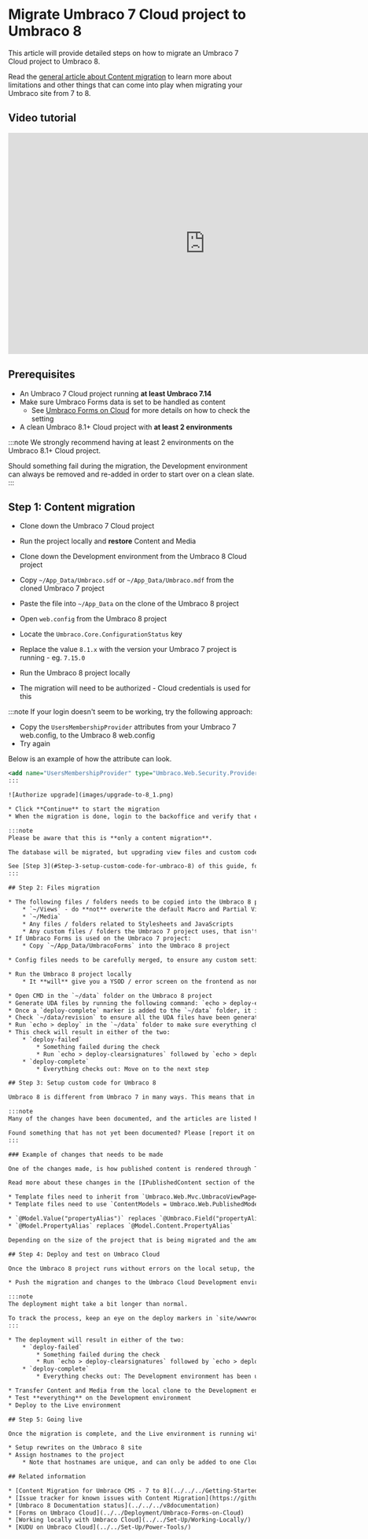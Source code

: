 # Migrate Umbraco 7 Cloud project to Umbraco 8

This article will provide detailed steps on how to migrate an Umbraco 7 Cloud project to Umbraco 8.

Read the [general article about Content migration](../../../Getting-Started/Setup/Upgrading/migrating-to-v8#limitations) to learn more about limitations and other things that can come into play when migrating your Umbraco site from 7 to 8.

## Video tutorial

<iframe width="800" height="450" src="https://www.youtube.com/embed/videoseries?list=PLG_nqaT-rbpxrVkhlMedRKL9frAVIHlve" frameborder="0" allow="autoplay; encrypted-media" allowfullscreen></iframe>

## Prerequisites

* An Umbraco 7 Cloud project running **at least Umbraco 7.14**
* Make sure Umbraco Forms data is set to be handled as content
    * See [Umbraco Forms on Cloud](../../Deployment/Umbraco-Forms-on-Cloud) for more details on how to check the setting
* A clean Umbraco 8.1+ Cloud project with **at least 2 environments**

:::note
We strongly recommend having at least 2 environments on the Umbraco 8.1+ Cloud project.

Should something fail during the migration, the Development environment can always be removed and re-added in order to start over on a clean slate.
:::

## Step 1: Content migration

* Clone down the Umbraco 7 Cloud project
* Run the project locally and **restore** Content and Media

* Clone down the Development environment from the Umbraco 8 Cloud project

* Copy `~/App_Data/Umbraco.sdf` or `~/App_Data/Umbraco.mdf` from the cloned Umbraco 7 project
* Paste the file into `~/App_Data` on the clone of the Umbraco 8 project
* Open `web.config` from the Umbraco 8 project
* Locate the `Umbraco.Core.ConfigurationStatus` key
* Replace the value `8.1.x` with the version your Umbraco 7 project is running - eg. `7.15.0`

* Run the Umbraco 8 project locally
* The migration will need to be authorized - Cloud credentials is used for this

:::note
If your login doesn't seem to be working, try the following approach:

* Copy the `UsersMembershipProvider` attributes from your Umbraco 7 web.config, to the Umbraco 8 web.config
* Try again

Below is an example of how the attribute can look.

```xml
<add name="UsersMembershipProvider" type="Umbraco.Web.Security.Providers.UsersMembershipProvider, Umbraco" minRequiredNonalphanumericCharacters="0" minRequiredPasswordLength="8" useLegacyEncoding="true" enablePasswordRetrieval="false" enablePasswordReset="true" requiresQuestionAndAnswer="false" passwordFormat="Hashed" />
:::

![Authorize upgrade](images/upgrade-to-8_1.png)

* Click **Continue** to start the migration
* When the migration is done, login to the backoffice and verify that everything is there

:::note
Please be aware that this is **only a content migration**.

The database will be migrated, but upgrading view files and custom code and implementation is a manual process.

See [Step 3](#Step-3-setup-custom-code-for-umbraco-8) of this guide, for more detail on this.
:::

## Step 2: Files migration

* The following files / folders needs to be copied into the Umbraco 8 project
    * `~/Views` - do **not** overwrite the default Macro and Partial View Macro files, unless changes have been made to these
    * `~/Media`
    * Any files / folders related to Stylesheets and JavaScripts
    * Any custom files / folders the Umbraco 7 project uses, that isn't in the `~/Config` or `~/bin`
* If Umbraco Forms is used on the Umbraco 7 project:
    * Copy `~/App_Data/UmbracoForms` into the Umbraco 8 project

* Config files needs to be carefully merged, to ensure any custom settings are migrating while none of the default configuration for Umbraco 8 is changed

* Run the Umbraco 8 project locally
    * It **will** give you a YSOD / error screen on the frontend as none of the Template files have been updated yet

* Open CMD in the `~/data` folder on the Umbraco 8 project
* Generate UDA files by running the following command: `echo > deploy-export`
* Once a `deploy-complete` marker is added to the `~/data` folder, it is done
* Check `~/data/revision` to ensure all the UDA files have been generated
* Run `echo > deploy` in the `~/data` folder to make sure everything checks out with the UDA files that was generated
* This check will result in either of the two:
    * `deploy-failed`
        * Something failed during the check
        * Run `echo > deploy-clearsignatures` followed by `echo > deploy` to clear up the error
    * `deploy-complete`
        * Everything checks out: Move on to the next step

## Step 3: Setup custom code for Umbraco 8

Umbraco 8 is different from Umbraco 7 in many ways. This means that in this step, all custom code, controllers and models needs to be reviewed and rewritten for Umbraco 8.

:::note
Many of the changes have been documented, and the articles are listed here: [Umbraco 8 Documentation Status](../../../v8documentation).

Found something that has not yet been documented? Please [report it on our issue tracker](https://github.com/umbraco/UmbracoDocs/issues).
:::

### Example of changes that needs to be made

One of the changes made, is how published content is rendered through Template files. Due to this, it will be necessary to update **all** Template files (`.cshtml`) to reflect these changes.

Read more about these changes in the [IPublishedContent section of the Documentation](../../../Reference/Querying/IPublishedContent/).

* Template files need to inherit from `Umbraco.Web.Mvc.UmbracoViewPage<ContentModels.HomePage>` instead of `Umbraco.Web.Mvc.UmbracoTemplatePage<ContentModels.HomePage>`
* Template files need to use `ContentModels = Umbraco.Web.PublishedModels` instead of `ContentModels = Umbraco.Web.PublishedContentModels`

* `@Model.Value("propertyAlias")` replaces `@Umbraco.Field("propertyAlias")`
* `@Model.PropertyAlias` replaces `@Model.Content.PropertyAlias`

Depending on the size of the project that is being migrated and the amount of custom code and implementations, this step is going to require a lot of work.

## Step 4: Deploy and test on Umbraco Cloud

Once the Umbraco 8 project runs without errors on the local setup, the next step is to deploy and test on the Cloud Development environment.

* Push the migration and changes to the Umbraco Cloud Development environment

:::note
The deployment might take a bit longer than normal.

To track the process, keep an eye on the deploy markers in `site/wwwroot/data` using KUDU.
:::

* The deployment will result in either of the two:
    * `deploy-failed`
        * Something failed during the check
        * Run `echo > deploy-clearsignatures` followed by `echo > deploy` to clear up the error
    * `deploy-complete`
        * Everything checks out: The Development environment has been upgraded

* Transfer Content and Media from the local clone to the Development environment
* Test **everything** on the Development environment
* Deploy to the Live environment

## Step 5: Going live

Once the migration is complete, and the Live environment is running without errors, the site is ready for launch.

* Setup rewrites on the Umbraco 8 site
* Assign hostnames to the project
    * Note that hostnames are unique, and can only be added to one Cloud project at a time

## Related information

* [Content Migration for Umbraco CMS - 7 to 8](../../../Getting-Started/Setup/Upgrading/migrating-to-v8)
* [Issue tracker for known issues with Content Migration](https://github.com/umbraco/UmbracoDocs/issues)
* [Umbraco 8 Documentation status](../../../v8documentation)
* [Forms on Umbraco Cloud](../../Deployment/Umbraco-Forms-on-Cloud)
* [Working locally with Umbraco Cloud](../../Set-Up/Working-Locally/)
* [KUDU on Umbraco Cloud](../../Set-Up/Power-Tools/)
